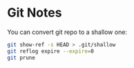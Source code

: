 # Git Notes

You can convert git repo to a shallow one:

```sh
git show-ref -s HEAD > .git/shallow
git reflog expire --expire=0
git prune
```
